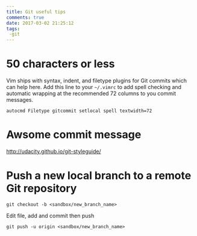 ```yaml
---
title: Git useful tips 
comments: true
date: 2017-03-02 21:25:12
tags:
 -git
---
```

<!-- more -->
# 50 characters or less
Vim ships with syntax, indent, and filetype plugins for Git commits which can help here.
Add this line to your `~/.vimrc` to add spell checking and automatic wrapping at the recommended 72 columns to you commit messages.
```
autocmd Filetype gitcommit setlocal spell textwidth=72
```
# Awsome commit message 
http://udacity.github.io/git-styleguide/ 

# Push a new local branch to a remote Git repository
```
git checkout -b <sandbox/new_branch_name>
```
Edit file, add and commit then push
```
git push -u origin <sandbox/new_branch_name>
```
